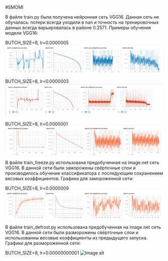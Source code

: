 #SMOMI

В файле train.py была получена нейронная сеть VGG16. Данная сеть не обучалась: потери всегда уходили в nan и точность на тренировочных данных всегда варьировалась в районе 0.2571.
Примеры обучения модели VGG16:

BUTCH_SIZE=8, lr=0.0000005
![Image alt](https://github.com/Repsolka/SMOMI/blob/Lab3/Graphs/JustVGG16/butch8_0.0000005.jpg)

BUTCH_SIZE=8, lr=0.0000003
![Image alt](https://github.com/Repsolka/SMOMI/blob/Lab3/Graphs/JustVGG16/butch8_0.0000003.jpg)

BUTCH_SIZE=8, lr=0.0000001
![Image alt](https://github.com/Repsolka/SMOMI/blob/Lab3/Graphs/JustVGG16/butch8_0.0000001.jpg)

В файле train_freeze.py использована предобученная на image.net сеть VGG16. В данной сети были заморожены свёрточные слои и 
производилось обучение классификатора с последующим сохранением весовых коэффициентов.
Графики для замороженной сети:

BUTCH_SIZE=8, lr=0.0000009
![Image alt](https://github.com/Repsolka/SMOMI/blob/Lab3/Graphs/PreTrainedFreeze/freeze_8_0.0000009.jpg)

В файле train_defrost.py использована предобученная на image.net сеть VGG16. В данной сети были разморожены свёрточные слои
и использованны весовые коэффициенты из предыдущего запуска. 
Графики для размороженной сети:

BUTCH_SIZE=8, lr=0.00000000001
![Image alt](https://github.com/Repsolka/SMOMI/tree/Lab3/Graphs/PreTrainedDefrost)




